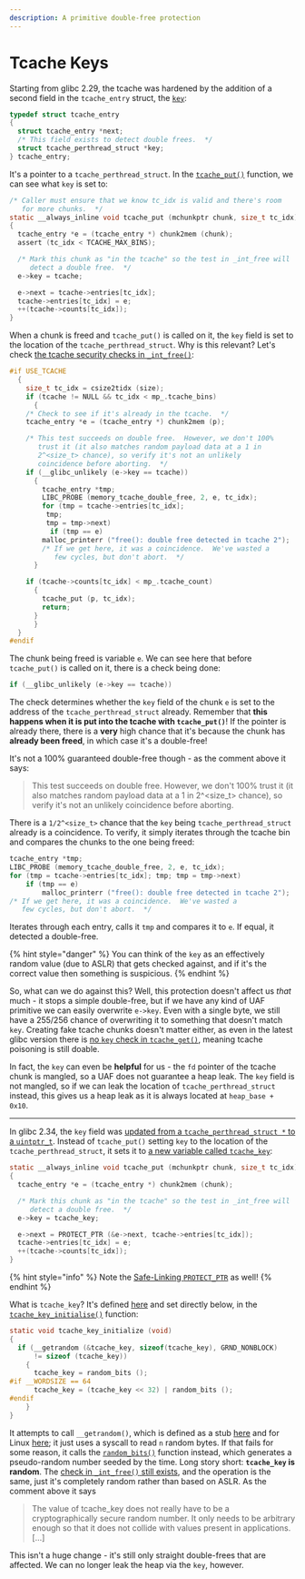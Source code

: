 ```yaml
---
description: A primitive double-free protection
---
```


# Tcache Keys

Starting from glibc 2.29, the tcache was hardened by the addition of a second field in the `tcache_entry` struct, the [`key`](https://elixir.bootlin.com/glibc/glibc-2.29/source/malloc/malloc.c#L2908):

```c
typedef struct tcache_entry
{
  struct tcache_entry *next;
  /* This field exists to detect double frees.  */
  struct tcache_perthread_struct *key;
} tcache_entry;
```

It's a pointer to a `tcache_perthread_struct`. In the [`tcache_put()`](https://elixir.bootlin.com/glibc/glibc-2.29/source/malloc/malloc.c#L2928) function, we can see what `key` is set to:

```c
/* Caller must ensure that we know tc_idx is valid and there's room
   for more chunks.  */
static __always_inline void tcache_put (mchunkptr chunk, size_t tc_idx)
{
  tcache_entry *e = (tcache_entry *) chunk2mem (chunk);
  assert (tc_idx < TCACHE_MAX_BINS);

  /* Mark this chunk as "in the tcache" so the test in _int_free will
     detect a double free.  */
  e->key = tcache;

  e->next = tcache->entries[tc_idx];
  tcache->entries[tc_idx] = e;
  ++(tcache->counts[tc_idx]);
}
```

When a chunk is freed and `tcache_put()` is called on it, the `key` field is set to the location of the `tcache_perthread_struct`. Why is this relevant? Let's check [the tcache security checks in `_int_free()`](https://elixir.bootlin.com/glibc/glibc-2.29/source/malloc/malloc.c#L4189):

```c
#if USE_TCACHE
  {
    size_t tc_idx = csize2tidx (size);
    if (tcache != NULL && tc_idx < mp_.tcache_bins)
      {
	/* Check to see if it's already in the tcache.  */
	tcache_entry *e = (tcache_entry *) chunk2mem (p);

	/* This test succeeds on double free.  However, we don't 100%
	   trust it (it also matches random payload data at a 1 in
	   2^<size_t> chance), so verify it's not an unlikely
	   coincidence before aborting.  */
	if (__glibc_unlikely (e->key == tcache))
	  {
	    tcache_entry *tmp;
	    LIBC_PROBE (memory_tcache_double_free, 2, e, tc_idx);
	    for (tmp = tcache->entries[tc_idx];
		 tmp;
		 tmp = tmp->next)
	      if (tmp == e)
		malloc_printerr ("free(): double free detected in tcache 2");
	    /* If we get here, it was a coincidence.  We've wasted a
	       few cycles, but don't abort.  */
	  }

	if (tcache->counts[tc_idx] < mp_.tcache_count)
	  {
	    tcache_put (p, tc_idx);
	    return;
	  }
      }
  }
#endif
```

The chunk being freed is variable `e`. We can see here that before `tcache_put()` is called on it, there is a check being done:

```c
if (__glibc_unlikely (e->key == tcache))
```

The check determines whether the `key` field of the chunk `e` is set to the address of the `tcache_perthread_struct` already. Remember that **this happens when it is put into the tcache with `tcache_put()`**! If the pointer is already there, there is a **very** high chance that it's because the chunk has **already been freed**, in which case it's a double-free!

It's not a 100% guaranteed double-free though - as the comment above it says:

> This test succeeds on double free.  However, we don't 100% trust it (it also matches random payload data at a 1 in 2^\<size\_t> chance), so verify it's not an unlikely coincidence before aborting.

There is a `1/2^<size_t>` chance that the `key` being `tcache_perthread_struct` already is a coincidence. To verify, it simply iterates through the tcache bin and compares the chunks to the one being freed:

```c
tcache_entry *tmp;
LIBC_PROBE (memory_tcache_double_free, 2, e, tc_idx);
for (tmp = tcache->entries[tc_idx]; tmp; tmp = tmp->next)
    if (tmp == e)
        malloc_printerr ("free(): double free detected in tcache 2");
/* If we get here, it was a coincidence.  We've wasted a
   few cycles, but don't abort.  */
```

Iterates through each entry, calls it `tmp` and compares it to `e`. If equal, it detected a double-free.

{% hint style="danger" %}
You can think of the `key` as an effectively random value (due to ASLR) that gets checked against, and if it's the correct value then something is suspicious.
{% endhint %}

So, what can we do against this? Well, this protection doesn't affect us _that_ much - it stops a simple double-free, but if we have any kind of UAF primitive we can easily overwrite `e->key`. Even with a single byte, we still have a 255/256 chance of overwriting it to something that doesn't match `key`. Creating fake tcache chunks doesn't matter either, as even in the latest glibc version there is [no `key` check in `tcache_get()`](https://elixir.bootlin.com/glibc/glibc-2.39/source/malloc/malloc.c#L3174), meaning tcache poisoning is still doable.

In fact, the `key` can even be **helpful** for us - the `fd` pointer of the tcache chunk is mangled, so a UAF does not guarantee a heap leak. The `key` field is not mangled, so if we can leak the location of `tcache_perthread_struct` instead, this gives us a heap leak as it is always located at `heap_base + 0x10`.

***

In glibc 2.34, the `key` field was [updated from a `tcache_perthread_struct *` to a `uintptr_t`](https://elixir.bootlin.com/glibc/glibc-2.34/source/malloc/malloc.c#L3017). Instead of `tcache_put()` setting `key` to the location of the `tcache_perthread_struct`, it sets it to [a new variable called `tcache_key`](https://elixir.bootlin.com/glibc/glibc-2.34/source/malloc/malloc.c#L3068):

```c
static __always_inline void tcache_put (mchunkptr chunk, size_t tc_idx)
{
  tcache_entry *e = (tcache_entry *) chunk2mem (chunk);

  /* Mark this chunk as "in the tcache" so the test in _int_free will
     detect a double free.  */
  e->key = tcache_key;

  e->next = PROTECT_PTR (&e->next, tcache->entries[tc_idx]);
  tcache->entries[tc_idx] = e;
  ++(tcache->counts[tc_idx]);
}
```

{% hint style="info" %}
Note the [Safe-Linking `PROTECT_PTR`](safe-linking.md) as well!
{% endhint %}

What is `tcache_key`? It's defined [here](https://elixir.bootlin.com/glibc/glibc-2.34/source/malloc/malloc.c#L3035) and set directly below, in the [`tcache_key_initialise()`](https://elixir.bootlin.com/glibc/glibc-2.34/source/malloc/malloc.c#L3047) function:

```c
static void tcache_key_initialize (void)
{
  if (__getrandom (&tcache_key, sizeof(tcache_key), GRND_NONBLOCK)
      != sizeof (tcache_key))
    {
      tcache_key = random_bits ();
#if __WORDSIZE == 64
      tcache_key = (tcache_key << 32) | random_bits ();
#endif
    }
}
```

It attempts to call `__getrandom()`, which is defined as a stub [here](https://elixir.bootlin.com/glibc/glibc-2.34/source/stdlib/getrandom.c#L25) and for Linux [here](https://elixir.bootlin.com/glibc/glibc-2.34/source/sysdeps/unix/sysv/linux/getrandom.c#L27); it just uses a syscall to read `n` random bytes. If that fails for some reason, it calls the [`random_bits()`](https://elixir.bootlin.com/glibc/glibc-2.34/source/include/random-bits.h#L31) function instead, which generates a pseudo-random number seeded by the time. Long story short: **`tcache_key` is random**. The [check in `_int_free()` still exists](https://elixir.bootlin.com/glibc/glibc-2.34/source/malloc/malloc.c#L4346), and the operation is the same, just it's completely random rather than based on ASLR. As the comment above it says

> The value of tcache\_key does not really have to be a cryptographically secure random number.  It only needs to be arbitrary enough so that it does not collide with values present in applications.  \[...]

This isn't a huge change - it's still only straight double-frees that are affected. We can no longer leak the heap via the `key`, however.
